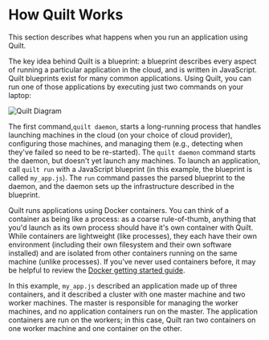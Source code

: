 # How Quilt Works

This section describes what happens when you run an application using Quilt.

The key idea behind Quilt is a blueprint: a blueprint describes every aspect of
running a particular application in the cloud, and is written in JavaScript.
Quilt blueprints exist for many common applications.  Using Quilt, you can run
one of those applications by executing just two commands on your laptop:

![Quilt Diagram](Quilt_Diagram.png)

The first command,`quilt daemon`, starts a long-running process that handles
launching machines in the cloud (on your choice of cloud provider), configuring
those machines, and managing them (e.g., detecting when they've failed so need
to be re-started).  The `quilt daemon` command starts the daemon, but doesn't
yet launch any machines. To launch an application, call `quilt run` with a
JavaScript blueprint (in this example, the blueprint is called `my_app.js`).
The `run` command passes the parsed blueprint to the daemon, and the daemon
sets up the infrastructure described in the blueprint.

Quilt runs applications using Docker containers. You can think of a container
as being like a process: as a coarse rule-of-thumb, anything that you'd launch
as its own process should have it's own container with Quilt.  While containers
are lightweight (like processes), they each have their own environment
(including their own filesystem and their own software installed) and are
isolated from other containers running on the same machine (unlike processes).
If you've never used containers before, it may be helpful to review the
[Docker getting started guide](https://docs.docker.com/get-started).

In this example, `my_app.js` described an application made up of three
containers, and it described a cluster with one master machine and two worker
machines.  The master is responsible for managing the worker machines, and no
application containers run on the master.  The application containers are run on
the workers; in this case, Quilt ran two containers on one worker machine and
one container on the other.
